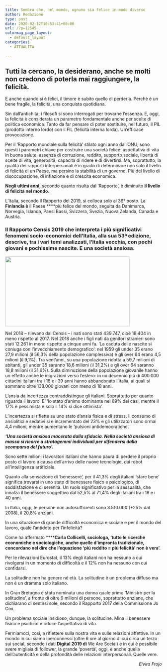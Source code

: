 ```yaml
---
title: Sembra che, nel mondo, ognuno sia felice in modo diverso
author: Redazione
type: post
date: 2020-02-12T10:53:41+00:00
url: /?p=12545
colormag_page_layout:
  - default_layout
categories:
  - ATTUALITÀ

---
```

## Tutti la cercano, la desiderano, anche se molti non credono di poterla mai raggiungere, la felicità.

E anche quando si è felici, il timore è subito quello di perderla. Perché è un bene fragile, la felicità, una conquista quotidiana.

Sin dall’antichità, i filosofi si sono interrogati per trovarne l’essenza. E, oggi, la felicità è considerata un parametro fondamentale anche per scelte di politica economica. Tanto da far pensare di poter sostituire, nel futuro, il PIL (prodotto interno lordo) con il FIL (felicità interna lorda). Un’efficace provocazione.

Per il ‘Rapporto mondiale sulla felicità’ stilato ogni anno dall’ONU, sono questi i parametri chiave per costruire una società felice: aspettativa di vita in buona salute, assenza di corruzione, reddito, supporto sociale, libertà di scelte di vita, generosità, capacità di ridere e di divertirsi. Ma, soprattutto, la qualità dei rapporti interpersonali è in grado di determinare non solo il livello di felicità di un Paese, ma persino la stabilità di un governo. Più del livello di disoccupazione, di inflazione e di crescita economica.

**Negli ultimi anni,** secondo quanto risulta dal ‘Rapporto’, è diminuito **il livello di felicità nel mondo.**

L’Italia, secondo il Rapporto del 2019, si colloca solo al 36° posto. La **Finlandia è** il Paese ****più felice del mondo, seguita da Danimarca, Norvegia, Islanda, Paesi Bassi, Svizzera, Svezia, Nuova Zelanda, Canada e Austria.<span class="Apple-converted-space"> </span>

### Il Rapporto Censis 2019 che interpreta i più significativi fenomeni socio-economici dell’Italia, alla sua 53ª edizione, descrive, tra i vari temi analizzati, l’Italia vecchia, con pochi giovani e pochissime nascite. E una società ansiosa.

<img decoding="async" loading="lazy" class="alignleft wp-image-12547" src="https://progressonline.it/wp-content/uploads/2020/02/pair-3798371_640-300x168.jpg" alt="" width="400" height="224" /> 

Nel 2018 &#8211; rilevano dal Censis &#8211; i nati sono stati 439.747, cioè 18.404 in meno rispetto al 2017. Nel 2018 anche i figli nati da genitori stranieri sono stati 12.261 in meno rispetto a cinque anni fa. ‘La caduta delle nascite si coniuga con l’invecchiamento demografico’: nel 1959 gli under 35 erano 27,9 milioni (il 56,3% della popolazione complessiva) e gli over 64 erano 4,5 milioni (il 9,1%). Tra vent’anni, su una popolazione ridotta a 59,7 milioni di abitanti, gli under 35 saranno 18,6 milioni (il 31,2%) e gli over 64 saranno 18,8 milioni (il 31,6%). Sulla diminuzione della popolazione giovanile hanno un effetto anche le migrazioni verso l’estero: in un decennio più di 400.000 cittadini italiani tra i 18 e i 39 anni hanno abbandonato l’Italia, ai quali si sommano oltre 138.000 giovani con meno di 18 anni.

L’ansia da incertezza contraddistingue gli italiani. Soprattutto per quanto riguarda il lavoro. E’ ‘lo stato d&#8217;animo dominante nel 69% dei casi, mentre il 17% è pessimista e solo il 14% si dice ottimista’.

L&#8217;incertezza si riflette su uno stato d&#8217;ansia fisica e di stress. Il consumo di ansiolitici e sedativi si è incrementato del 23% e gli utilizzatori sono ormai 4,4 milioni, mentre aumentano le ‘pulsioni antidemocratiche’.<span class="Apple-converted-space"> </span>

_**‘Una società ansiosa macerata dalla sfiducia. Nella società ansiosa di massa si ricorre a stratagemmi individuali per difendersi dalla scomparsa del futuro’.**_

Sono sette milioni i lavoratori italiani che hanno paura di perdere il proprio posto di lavoro a causa dell’arrivo delle nuove tecnologie, dai robot all’intelligenza artificiale.

Quanto alla sensazione di ‘benessere’, per il 41,3% degli italiani ‘stare bene’ significa trovarsi in uno stato di benessere fisico e psicologico, di soddisfazione e di serenità. Un ruolo significativo per la sessualità, che innalza il benessere soggettivo dal 52,5% al 71,4% degli italiani tra i 18 e i 40 anni.

In Italia, oggi, le persone non autosufficienti sono 3.510.000 (+25% dal 2008), il 20,8% anziani.

In una situazione di grande difficoltà economica e sociale e per il mondo del lavoro, quale l’antidoto per l’infelicità?

Come ha affermato ******Carla Collicelli, sociologa, ‘tutte le ricerche economiche e sociologiche, anche quelle d’impronta tradizionale, concordano nel dire che l’equazione ‘più reddito = più felicità’ non è vera’.<span class="Apple-converted-space"> </span>**

Per le rilevazioni Eurostat, il 13% degli italiani non ha nessuno a cui rivolgersi in un momento di difficoltà e il 12% non ha nessuno con cui confidarsi.

La solitudine non ha genere né età. La solitudine è un problema diffuso ma non è un dramma solo italiano.

In Gran Bretagna è stata nominata una donna quale primo ‘Ministro per la solitudine’, a fronte di oltre 9 milioni di persone, soprattutto anziane, che dichiarano di sentirsi sole, secondo il Rapporto 2017 della Commissione Jo Cox.

Un problema sociale insidioso, dunque, la solitudine. Mina il benessere fisico e psichico e riduce l’aspettativa di vita.

Fermiamoci, così, a riflettere sulla nostra vita e sulle relazioni affettive. In un mondo in cui siamo iperconnessi (oltre 6 ore al giorno di cui circa un terzo sui social, secondo i dati **Digital 2019 di** We Are Social) e in cui è possibile avere migliaia di follower, la grande ‘povertà’, oggi, è anche quella dell’autenticità e della profondità delle relazioni interpersonali. Quelle vere.

<p style="text-align: right;">
  <em>Elvira Frojo</em>
</p>